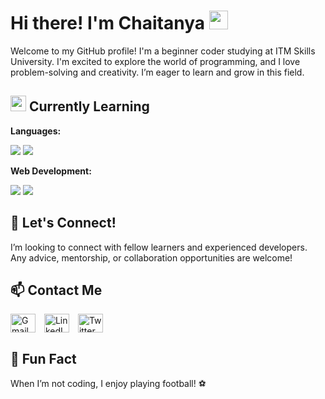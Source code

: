# Hi there! I'm Chaitanya <img src="https://raw.githubusercontent.com/MartinHeinz/MartinHeinz/master/wave.gif" width="30px">


Welcome to my GitHub profile! I'm a beginner coder studying at ITM Skills University. I'm excited to explore the world of programming, and I love problem-solving and creativity. I’m eager to learn and grow in this field.

## <img src="https://raw.githubusercontent.com/rahulbanerjee26/githubProfileReadmeGenerator/main/gifs/code.gif" width="25px" style="vertical-align:"> Currently Learning

**Languages:**
  <p>
    <img src="https://img.shields.io/badge/python-%2314354C.svg?style=for-the-badge&logo=python&logoColor=white" />
    <img src="https://img.shields.io/badge/javascript-%23323330.svg?style=for-the-badge&logo=javascript&logoColor=%23F7DF1E" />
  </p>
  
**Web Development:**
  <p>
    <img src="https://img.shields.io/badge/html5-%23E34F26.svg?style=for-the-badge&logo=html5&logoColor=white" />
    <img src="https://img.shields.io/badge/css3-%231572B6.svg?style=for-the-badge&logo=css3&logoColor=white" />
  </p>

## 🤝 Let's Connect!
I’m looking to connect with fellow learners and experienced developers. Any advice, mentorship, or collaboration opportunities are welcome!

## 📫 Contact Me   

<p align="left">
  <a href="mailto:chaitanyashirsat26@gmail.com" style="display:inline-block;">
    <img align="center" src="https://mailmeteor.com/logos/assets/PNG/Gmail_Logo_256px.png" alt="Gmail Icon" style="width:40px;height:30px;margin-right:10px;">
  </a>
  <a href="https://linkedin.com/in/chaitanyashirsat-dev" target="blank" style="display:inline-block;">
    <img align="center" src="https://raw.githubusercontent.com/rahuldkjain/github-profile-readme-generator/master/src/images/icons/Social/linked-in-alt.svg" alt="LinkedIn Icon" height="30" width="40" style="margin-right:10px;" />
  </a>
  <a href="https://twitter.com/hello_chaitanya" target="blank" style="display:inline-block;">
    <img align="center" src="https://raw.githubusercontent.com/rahuldkjain/github-profile-readme-generator/master/src/images/icons/Social/twitter.svg" alt="Twitter Icon" height="30" width="40" />
  </a>
</p>

## 🌟 Fun Fact
When I’m not coding, I enjoy playing football! ⚽️



